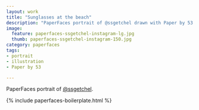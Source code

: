```yaml
---
layout: work
title: "Sunglasses at the beach"
description: "PaperFaces portrait of @ssgetchel drawn with Paper by 53 on an iPad."
image: 
  feature: paperfaces-ssgetchel-instagram-lg.jpg
  thumb: paperfaces-ssgetchel-instagram-150.jpg
category: paperfaces
tags: 
- portrait
- illustration
- Paper by 53

---
```


PaperFaces portrait of [@ssgetchel](http://instagram.com/ssgetchel).

{% include paperfaces-boilerplate.html %}